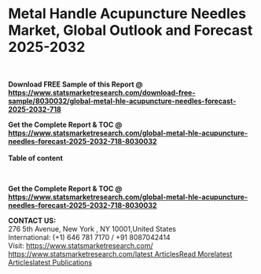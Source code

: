 <h1>Metal Handle Acupuncture Needles Market, Global Outlook and Forecast 2025-2032</h1><br/><p><strong>Download FREE Sample of this Report @ <a href="https://www.statsmarketresearch.com/download-free-sample/8030032/global-metal-hle-acupuncture-needles-forecast-2025-2032-718">https://www.statsmarketresearch.com/download-free-sample/8030032/global-metal-hle-acupuncture-needles-forecast-2025-2032-718</a></strong></p><div><b>Get the Complete Report & TOC @ <a href="https://www.statsmarketresearch.com/global-metal-hle-acupuncture-needles-forecast-2025-2032-718-8030032">https://www.statsmarketresearch.com/global-metal-hle-acupuncture-needles-forecast-2025-2032-718-8030032</a></b></div><br><b>Table of content</b><p><br><div><b>Get the Complete Report & TOC @ <a href="https://www.statsmarketresearch.com/global-metal-hle-acupuncture-needles-forecast-2025-2032-718-8030032">https://www.statsmarketresearch.com/global-metal-hle-acupuncture-needles-forecast-2025-2032-718-8030032</a></b></div></p> <b>CONTACT US:</b><br>276 5th Avenue, New York , NY 10001,United States<br>International: (+1) 646 781 7170 / +91 8087042414<br>Visit: <a href="https://www.statsmarketresearch.com/">https://www.statsmarketresearch.com/</a><br><a href="https://gyeongbokgung.com">https://www.statsmarketresearch.com/</a><a href="https://hallyeomaritime.com">latest Articles</a><a href="https://jingwansa.com">Read More</a><a href=https://nguoiviet.jp/">latest Articles</a><a href="https://www.intelmarketresearch.com/">latest Publications</a>